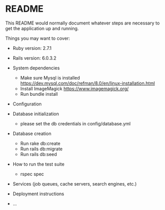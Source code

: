 # README

This README would normally document whatever steps are necessary to get the
application up and running.

Things you may want to cover:

* Ruby version: 2.7.1
* Rails version: 6.0.3.2
* System dependencies
    * Make sure Mysql is installed https://dev.mysql.com/doc/refman/8.0/en/linux-installation.html
    * Install ImageMagick https://www.imagemagick.org/
    * Run bundle install
* Configuration
* Database initialization
    * please set the db credentials in config/database.yml
* Database creation
    * Run rake db:create
    * Run rails db:migrate
    * Run rails db:seed  

* How to run the test suite
    * rspec spec
* Services (job queues, cache servers, search engines, etc.)

* Deployment instructions

* ...
